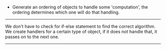 - Generate an ordering of objects to handle some 'computation', the ordering determines which one will do that handling.

----

We don't have to check for if-else statement to find the correct algorithm. We create handlers for a certain type of object, if it does not handle that, it passes on to the next one.

----

